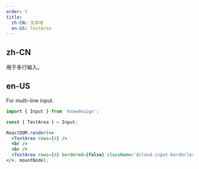 ```yaml
---
order: 5
title:
  zh-CN: 文本域
  en-US: TextArea
---
```


## zh-CN

用于多行输入。

## en-US

For multi-line input.

```jsx
import { Input } from 'knowdesign';

const { TextArea } = Input;

ReactDOM.render(<>
  <TextArea rows={4} />
  <br />
  <br />
  <TextArea rows={4} bordered={false} className='dcloud-input-borderless-extra' />
</>, mountNode);
```
